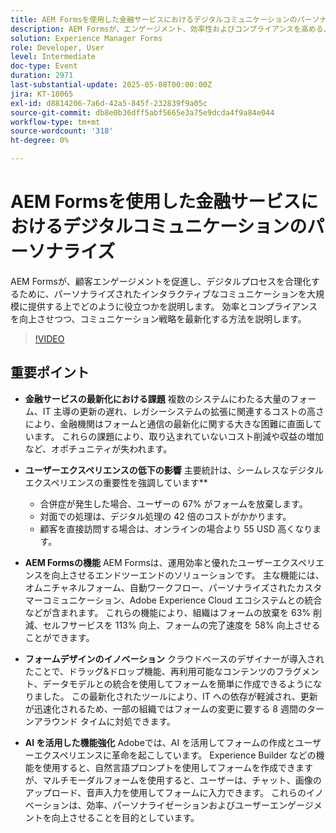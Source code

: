 ```yaml
---
title: AEM Formsを使用した金融サービスにおけるデジタルコミュニケーションのパーソナライズ
description: AEM Formsが、エンゲージメント、効率性およびコンプライアンスを高める、パーソナライズされたスケーラブルなコミュニケーションを金融サービスで提供する方法を説明します。
solution: Experience Manager Forms
role: Developer, User
level: Intermediate
doc-type: Event
duration: 2971
last-substantial-update: 2025-05-08T00:00:00Z
jira: KT-18065
exl-id: d8814206-7a6d-42a5-845f-232839f9a05c
source-git-commit: db8e0b36dff5abf5665e3a75e9dcda4f9a84e044
workflow-type: tm+mt
source-wordcount: '318'
ht-degree: 0%

---
```


# AEM Formsを使用した金融サービスにおけるデジタルコミュニケーションのパーソナライズ

AEM Formsが、顧客エンゲージメントを促進し、デジタルプロセスを合理化するために、パーソナライズされたインタラクティブなコミュニケーションを大規模に提供する上でどのように役立つかを説明します。 効率とコンプライアンスを向上させつつ、コミュニケーション戦略を最新化する方法を説明します。

>[!VIDEO](https://video.tv.adobe.com/v/3458104/?learn=on&enablevpops)

## 重要ポイント

* **金融サービスの最新化における課題** 複数のシステムにわたる大量のフォーム、IT 主導の更新の遅れ、レガシーシステムの拡張に関連するコストの高さにより、金融機関はフォームと通信の最新化に関する大きな困難に直面しています。 これらの課題により、取り込まれていないコスト削減や収益の増加など、オポチュニティが失われます。

* **ユーザーエクスペリエンスの低下の影響** 主要統計は、シームレスなデジタルエクスペリエンスの重要性を強調しています**

   * 合併症が発生した場合、ユーザーの 67% がフォームを放棄します。
   * 対面での処理は、デジタル処理の 42 倍のコストがかかります。
   * 顧客を直接訪問する場合は、オンラインの場合より 55 USD 高くなります。

* **AEM Formsの機能** AEM Formsは、運用効率と優れたユーザーエクスペリエンスを向上させるエンドツーエンドのソリューションです。 主な機能には、オムニチャネルフォーム、自動ワークフロー、パーソナライズされたカスタマーコミュニケーション、Adobe Experience Cloud エコシステムとの統合などが含まれます。 これらの機能により、組織はフォームの放棄を 63% 削減、セルフサービスを 113% 向上、フォームの完了速度を 58% 向上させることができます。

* **フォームデザインのイノベーション** クラウドベースのデザイナーが導入されたことで、ドラッグ&amp;ドロップ機能、再利用可能なコンテンツのフラグメント、データモデルとの統合を使用してフォームを簡単に作成できるようになりました。 この最新化されたツールにより、IT への依存が軽減され、更新が迅速化されるため、一部の組織ではフォームの変更に要する 8 週間のターンアラウンド タイムに対処できます。

* **AI を活用した機能強化** Adobeでは、AI を活用してフォームの作成とユーザーエクスペリエンスに革命を起こしています。 Experience Builder などの機能を使用すると、自然言語プロンプトを使用してフォームを作成できますが、マルチモーダルフォームを使用すると、ユーザーは、チャット、画像のアップロード、音声入力を使用してフォームに入力できます。 これらのイノベーションは、効率、パーソナライゼーションおよびユーザーエンゲージメントを向上させることを目的としています。
